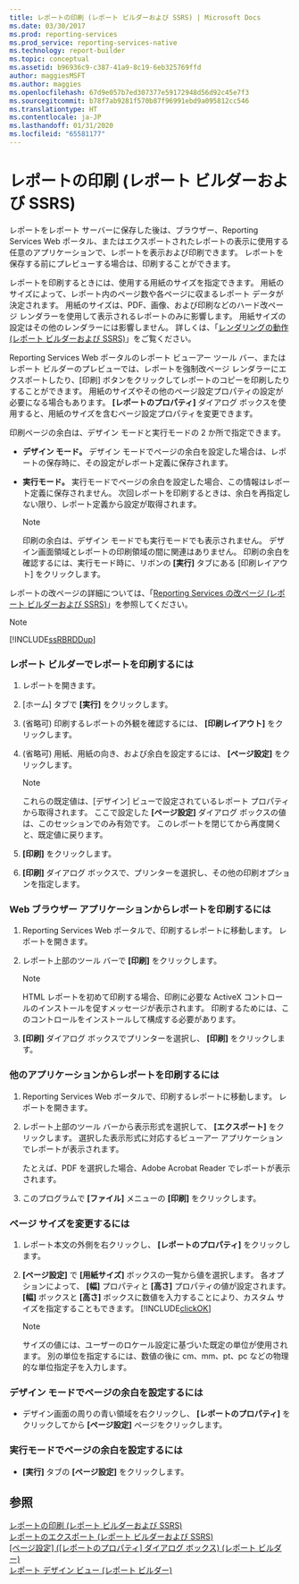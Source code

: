 ```yaml
---
title: レポートの印刷 (レポート ビルダーおよび SSRS) | Microsoft Docs
ms.date: 03/30/2017
ms.prod: reporting-services
ms.prod_service: reporting-services-native
ms.technology: report-builder
ms.topic: conceptual
ms.assetid: b96936c9-c387-41a9-8c19-6eb325769ffd
author: maggiesMSFT
ms.author: maggies
ms.openlocfilehash: 67d9e057b7ed307377e59172948d56d92c45e7f3
ms.sourcegitcommit: b78f7ab9281f570b87f96991ebd9a095812cc546
ms.translationtype: HT
ms.contentlocale: ja-JP
ms.lasthandoff: 01/31/2020
ms.locfileid: "65581177"
---
```

# <a name="print-a-report-report-builder-and-ssrs"></a>レポートの印刷 (レポート ビルダーおよび SSRS)
  レポートをレポート サーバーに保存した後は、ブラウザー、Reporting Services Web ポータル、またはエクスポートされたレポートの表示に使用する任意のアプリケーションで、レポートを表示および印刷できます。 レポートを保存する前にプレビューする場合は、印刷することができます。  
  
 レポートを印刷するときには、使用する用紙のサイズを指定できます。 用紙のサイズによって、レポート内のページ数や各ページに収まるレポート データが決定されます。 用紙のサイズは、PDF、画像、および印刷などのハード改ページ レンダラーを使用して表示されるレポートのみに影響します。 用紙サイズの設定はその他のレンダラーには影響しません。 詳しくは、「[レンダリングの動作 &#40;レポート ビルダーおよび SSRS&#41;](../../reporting-services/report-design/rendering-behaviors-report-builder-and-ssrs.md)」をご覧ください。  
  
 Reporting Services Web ポータルのレポート ビューアー ツール バー、またはレポート ビルダーのプレビューでは、レポートを強制改ページ レンダラーにエクスポートしたり、[印刷] ボタンをクリックしてレポートのコピーを印刷したりすることができます。 用紙のサイズやその他のページ設定プロパティの設定が必要になる場合もあります。 **[レポートのプロパティ]** ダイアログ ボックスを使用すると、用紙のサイズを含むページ設定プロパティを変更できます。  
  
 印刷ページの余白は、デザイン モードと実行モードの 2 か所で指定できます。  
  
-   **デザイン モード。** デザイン モードでページの余白を設定した場合は、レポートの保存時に、その設定がレポート定義に保存されます。  
  
-   **実行モード。** 実行モードでページの余白を設定した場合、この情報はレポート定義に保存されません。 次回レポートを印刷するときは、余白を再指定しない限り、レポート定義から設定が取得されます。  
  
    > [!NOTE]  
    >  印刷の余白は、デザイン モードでも実行モードでも表示されません。 デザイン画面領域とレポートの印刷領域の間に関連はありません。 印刷の余白を確認するには、実行モード時に、リボンの **[実行]** タブにある [印刷レイアウト] をクリックします。  
  
 レポートの改ページの詳細については、「[Reporting Services の改ページ (レポート ビルダーおよび SSRS)](../../reporting-services/report-design/pagination-in-reporting-services-report-builder-and-ssrs.md)」を参照してください。  
  
> [!NOTE]  
>  [!INCLUDE[ssRBRDDup](../../includes/ssrbrddup-md.md)]  
  
### <a name="to-print-a-report-in-report-builder"></a>レポート ビルダーでレポートを印刷するには  
  
1.  レポートを開きます。  
  
2.  [ホーム] タブで **[実行]** をクリックします。  
  
3.  (省略可) 印刷するレポートの外観を確認するには、 **[印刷レイアウト]** をクリックします。  
  
4.  (省略可) 用紙、用紙の向き、および余白を設定するには、 **[ページ設定]** をクリックします。  
  
    > [!NOTE]  
    >  これらの既定値は、[デザイン] ビューで設定されているレポート プロパティから取得されます。 ここで設定した **[ページ設定]** ダイアログ ボックスの値は、このセッションでのみ有効です。 このレポートを閉じてから再度開くと、既定値に戻ります。  
  
5.  **[印刷]** をクリックします。  
  
6.  **[印刷]** ダイアログ ボックスで、プリンターを選択し、その他の印刷オプションを指定します。  
  
### <a name="to-print-a-report-from-a-web-browser-application"></a>Web ブラウザー アプリケーションからレポートを印刷するには  
  
1.  Reporting Services Web ポータルで、印刷するレポートに移動します。 レポートを開きます。  
  
3.  レポート上部のツール バーで **[印刷]** をクリックします。  
  
    > [!NOTE]  
    >  HTML レポートを初めて印刷する場合、印刷に必要な ActiveX コントロールのインストールを促すメッセージが表示されます。 印刷するためには、このコントロールをインストールして構成する必要があります。  
  
4.  **[印刷]** ダイアログ ボックスでプリンターを選択し、 **[印刷]** をクリックします。  
  
### <a name="to-print-a-report-from-other-applications"></a>他のアプリケーションからレポートを印刷するには  
  
1.  Reporting Services Web ポータルで、印刷するレポートに移動します。 レポートを開きます。  
  
2.  レポート上部のツール バーから表示形式を選択して、 **[エクスポート]** をクリックします。 選択した表示形式に対応するビューアー アプリケーションでレポートが表示されます。  
  
     たとえば、PDF を選択した場合、Adobe Acrobat Reader でレポートが表示されます。  
  
3.  このプログラムで **[ファイル]** メニューの **[印刷]** をクリックします。  
  
### <a name="to-change-paper-size"></a>ページ サイズを変更するには  
  
1.  レポート本文の外側を右クリックし、 **[レポートのプロパティ]** をクリックします。  
  
2.  **[ページ設定]** で **[用紙サイズ]** ボックスの一覧から値を選択します。 各オプションによって、 **[幅]** プロパティと **[高さ]** プロパティの値が設定されます。 **[幅]** ボックスと **[高さ]** ボックスに数値を入力することにより、カスタム サイズを指定することもできます。 [!INCLUDE[clickOK](../../includes/clickok-md.md)]  
  
    > [!NOTE]  
    >  サイズの値には、ユーザーのロケール設定に基づいた既定の単位が使用されます。 別の単位を指定するには、数値の後に cm、mm、pt、pc などの物理的な単位指定子を入力します。  
  
### <a name="to-set-page-margins-in-design-mode"></a>デザイン モードでページの余白を設定するには  
  
-   デザイン画面の周りの青い領域を右クリックし、 **[レポートのプロパティ]** をクリックしてから **[ページ設定]** ページをクリックします。  
  
### <a name="to-set-page-margins-in-run-mode"></a>実行モードでページの余白を設定するには  
  
-   **[実行]** タブの **[ページ設定]** をクリックします。  
  
## <a name="see-also"></a>参照  
 [レポートの印刷 &#40;レポート ビルダーおよび SSRS&#41;](../../reporting-services/report-builder/print-reports-report-builder-and-ssrs.md)   
 [レポートのエクスポート &#40;レポート ビルダーおよび SSRS&#41;](../../reporting-services/report-builder/export-reports-report-builder-and-ssrs.md)   
 [[ページ設定] ([レポートのプロパティ] ダイアログ ボックス) (レポート ビルダー)](https://msdn.microsoft.com/library/eb3b5d01-7b82-4808-a58b-9e096742f8c6)   
 [レポート デザイン ビュー &#40;レポート ビルダー&#41;](../../reporting-services/report-builder/report-design-view-report-builder.md)  
  
  

